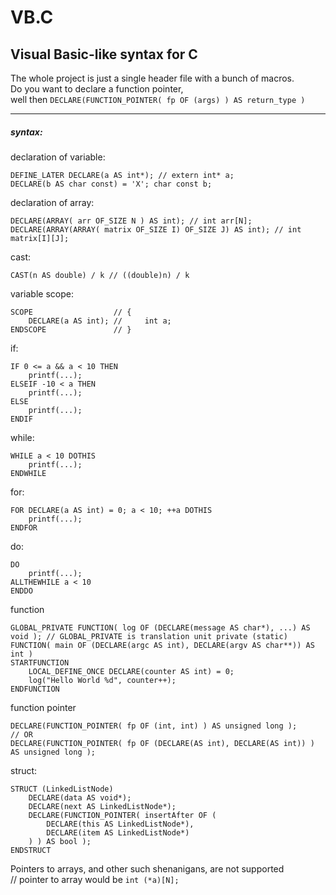# VB.C
## Visual Basic-like syntax for C

The whole project is just a single header file with a bunch of macros.  
Do you want to declare a function pointer,   
well then `DECLARE(FUNCTION_POINTER( fp OF (args) ) AS return_type )`

---
##### syntax:
declaration of variable:
```VB
DEFINE_LATER DECLARE(a AS int*); // extern int* a;
DECLARE(b AS char const) = 'X'; char const b;
```
declaration of array:
```VB
DECLARE(ARRAY( arr OF_SIZE N ) AS int); // int arr[N];
DECLARE(ARRAY(ARRAY( matrix OF_SIZE I) OF_SIZE J) AS int); // int matrix[I][J];
```
cast:
```VB
CAST(n AS double) / k // ((double)n) / k
```
variable scope:
```VB
SCOPE                  // {
    DECLARE(a AS int); //     int a;
ENDSCOPE               // }
```
if:
```VB
IF 0 <= a && a < 10 THEN
    printf(...);
ELSEIF -10 < a THEN
    printf(...);
ELSE
    printf(...);
ENDIF
```
while:
```VB
WHILE a < 10 DOTHIS
    printf(...);
ENDWHILE
```
for:
```VB
FOR DECLARE(a AS int) = 0; a < 10; ++a DOTHIS
    printf(...);
ENDFOR
```
do:
```VB
DO
    printf(...);
ALLTHEWHILE a < 10
ENDDO
```
function
```VB
GLOBAL_PRIVATE FUNCTION( log OF (DECLARE(message AS char*), ...) AS void ); // GLOBAL_PRIVATE is translation unit private (static)
FUNCTION( main OF (DECLARE(argc AS int), DECLARE(argv AS char**)) AS int )
STARTFUNCTION
    LOCAL_DEFINE_ONCE DECLARE(counter AS int) = 0;
    log("Hello World %d", counter++);
ENDFUNCTION
```
function pointer
```VB
DECLARE(FUNCTION_POINTER( fp OF (int, int) ) AS unsigned long );
// OR
DECLARE(FUNCTION_POINTER( fp OF (DECLARE(AS int), DECLARE(AS int)) ) AS unsigned long );
```
struct:
```VB
STRUCT (LinkedListNode)
    DECLARE(data AS void*);
    DECLARE(next AS LinkedListNode*);
    DECLARE(FUNCTION_POINTER( insertAfter OF (
        DECLARE(this AS LinkedListNode*), 
        DECLARE(item AS LinkedListNode*)
    ) ) AS bool );
ENDSTRUCT
```


Pointers to arrays, and other such shenanigans, are not supported  
// pointer to array would be `int (*a)[N];`
